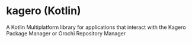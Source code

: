 # kagero (Kotlin)
A Kotlin Multiplatform library for applications that interact with the Kagero Package Manager or Orochi Repository Manager 